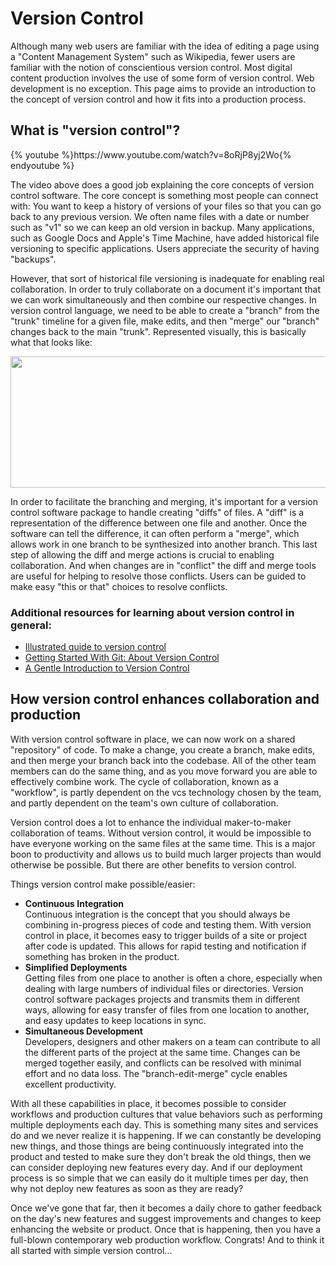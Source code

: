 # Version Control

<p>Although many web users are familiar with the idea of editing a page using a "Content Management System" such as Wikipedia, fewer users are familiar with the notion of conscientious version control. Most digital content production involves the use of some form of version control. Web development is no exception. This page aims to provide an introduction to the concept of version control and how it fits into a production process.</p>
<h2>What is "version control"?</h2>
{% youtube %}https://www.youtube.com/watch?v=8oRjP8yj2Wo{% endyoutube %}

<p>The video above does a good job explaining the core concepts of version control software. The core concept is something most people can connect with: You want to keep a history of versions of your files so that you can go back to any previous version. We often name files with a date or number such as "v1" so we can keep an old version in backup. Many applications, such as Google Docs and Apple's Time Machine, have added historical file versioning to specific applications. Users appreciate the security of having "backups".</p>
<p>However, that sort of historical file versioning is inadequate for enabling real collaboration. In order to truly collaborate on a document it's important that we can work simultaneously and then combine our respective changes. In version control language, we need to be able to create a "branch" from the "trunk" timeline for a given file, make edits, and then "merge" our "branch" changes back to the main "trunk". Represented visually, this is basically what that looks like:</p>
<p><img src="http://upload.wikimedia.org/wikipedia/commons/4/4e/Subversion_project_visualization.svg" alt="" width="815" height="210" /></p>
<p>In order to facilitate the branching and merging, it's important for a version control software package to handle creating "diffs" of files. A "diff" is a representation of the difference between one file and another. Once the software can tell the difference, it can often perform a "merge", which allows work in one branch to be synthesized into another branch. This last step of allowing the diff and merge actions is crucial to enabling collaboration. And when changes are in "conflict" the diff and merge tools are useful for helping to resolve those conflicts. Users can be guided to make easy "this or that" choices to resolve conflicts.</p>
<h3>Additional resources for learning about version control in general:</h3>
<ul>
<li><a href="http://betterexplained.com/articles/a-visual-guide-to-version-control/">Illustrated guide to version control</a></li>
<li><a href="http://git-scm.com/book/en/Getting-Started-About-Version-Control">Getting Started With Git: About Version Control</a></li>
<li><a href="http://chronicle.com/blogs/profhacker/a-gentle-introduction-to-version-control/23064">A Gentle Introduction to Version Control</a></li>
</ul>
<h2>How version control enhances collaboration and production</h2>
<p>With version control software in place, we can now work on a shared "repository" of code. To make a change, you create a branch, make edits, and then merge your branch back into the codebase. All of the other team members can do the same thing, and as you move forward you are able to effectively combine work. The cycle of collaboration, known as a "workflow", is partly dependent on the vcs technology chosen by the team, and partly dependent on the team's own culture of collaboration.&nbsp;</p>
<p>Version control does a lot to enhance the individual maker-to-maker collaboration of teams. Without version control, it would be impossible to have everyone working on the same files at the same time. This is a major boon to productivity and allows us to build much larger projects than would otherwise be possible. But there are other benefits to version control.</p>
<p>Things version control make possible/easier:</p>
<ul>
<li><strong>Continuous Integration</strong><br />Continuous integration is the concept that you should always be combining in-progress pieces of code and testing them. With version control in place, it becomes easy to trigger builds of a site or project after code is updated. This allows for rapid testing and notification if something has broken in the product.</li>
<li><strong>Simplified Deployments</strong><br />Getting files from one place to another is often a chore, especially when dealing with large numbers of individual files or directories. Version control software packages projects and transmits them in different ways, allowing for easy transfer of files from one location to another, and easy updates to keep locations in sync.</li>
<li><strong>Simultaneous Development</strong><br />Developers, designers and other makers on a team can contribute to all the different parts of the project at the same time. Changes can be merged together easily, and conflicts can be resolved with minimal effort and no data loss. The "branch-edit-merge" cycle enables excellent productivity.</li>
</ul>
<p>With all these capabilities in place, it becomes possible to consider workflows and production cultures that value behaviors such as performing multiple deployments each day. This is something many sites and services do and we never realize it is happening. If we can constantly be developing new things, and those things are being continuously integrated into the product and tested to make sure they don't break the old things, then we can consider deploying new features every day. And if our deployment process is so simple that we can easily do it multiple times per day, then why not deploy new features as soon as they are ready?</p>
<p>Once we've gone that far, then it becomes a daily chore to gather feedback on the day's new features and suggest improvements and changes to keep enhancing the website or product. Once that is happening, then you have a full-blown contemporary web production workflow. Congrats! And to think it all started with simple version control...</p>